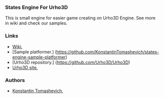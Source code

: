 ### States Engine For Urho3D ###
This is small engine for easier game creating on Urho3D Engine.
See more in wiki and check our samples.

### Links ###

* [Wiki.](https://github.com/KonstantinTomashevich/states-engine-for-urho3d/wiki)
* [Sample platformer.] (https://github.com/KonstantinTomashevich/states-engine-sample-platformer)
* [Urho3D repository.] (https://github.com/Urho3D/Urho3D)
* [Urho3D site.](http://urho3d.github.io/)

### Authors ###

* [Konstantin Tomashevich.](https://github.com/KonstantinTomashevich/)
